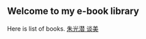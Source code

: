 ## Welcome to my e-book library
Here is list of books.
[朱光潜 谈美](https://github.com/Afeather2017/afeather2017.github.io/blob/gh-pages/%E8%B0%88%E7%BE%8E%C2%B7%E8%B0%88%E7%BE%8E%E4%B9%A6%E7%AE%80-%E6%9C%B1%E5%85%89%E6%BD%9C.md)
